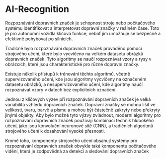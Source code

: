 # AI-Recognition

<p>Rozpoznávání dopravních značek je schopnost stroje nebo počítačového systému identifikovat a interpretovat dopravní značky v reálném čase. Toto je pro autonomní vozidla klíčová funkce, neboť jim umožňuje se bezpečně a efektivně pohybovat po silnicích.</p>

<p>Tradičně bylo rozpoznávání dopravních značek prováděno pomocí strojového učení, které bylo vycvičeno na velkém datasetu obrázků dopravních značek. Tyto algoritmy se naučí rozpoznávat vzory a rysy v obrázcích, které jsou charakteristické pro různé dopravní značky.</p>

<p>Existuje několik přístupů k trénování těchto algoritmů, včetně supervizovaného učení, kde jsou algoritmy vycvičeny na označeném datasetu obrázků, a nesupervizovaného učení, kde algoritmy naučí rozpoznávat vzory v datech bez explicitních označení.</p>

<p>Jednou z klíčových výzev při rozpoznávání dopravních značek je velká variabilita vzhledu dopravních značek. Dopravní značky se mohou lišit ve velikosti, tvaru, barvě a písmu a mohou být částečně zakryty nebo překryty jinými objekty. Aby bylo možné tyto výzvy zvládnout, moderní algoritmy pro rozpoznávání dopravních značek používají kombinaci technik hlubokého učení, jako jsou konvoluční neuronové sítě (CNN), a tradičních algoritmů strojového učení k dosahování vysoké přesnosti.</p>

<p>Kromě toho, komponenty strojového učení obsahují systémy pro rozpoznávání dopravních značek obvykle také komponentu počítačového vidění, která je zodpovědná za detekci a sledování dopravních značek</p>
